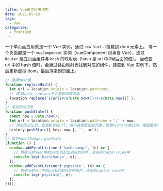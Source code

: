 ```yaml
---
title: Vue单页应用结构
date: 2021-05-18
tags:
  - Vue
categories:
  - frontEnd
---
```


一个单页面应用就是一个 Vue 实例，通过 `new Vue(…)`挂载到 dom 元素上。
每一个页面都是一个 `vueComponent` 实例（vueComponent 继承自 Vue），通过 `Router` 建立页面组件与 `hash` 的映射表（hash 是 url 中#号后面的值）。
当改变 url 中的 hash 值时，会通过路由映射表找到对应的组件，挂载到 Vue 实例下，然后更新虚拟 dom，最后渲染到页面上。

<!-- more -->

```js
// 替换hash值
function replaceHash() {
  let url = location.origin + location.pathname;
  // 改变hash，replace不会重新加载页面
  location.replace(`${url}#/${Date.now()}?t=${Date.now()}`);
}
// 添加历史记录
function pushState() {
  const now = Date.now();
  let url = location.origin + location.pathname + '/' + now;
  // 添加历史记录，会更新当前url，但不会重新加载页面；使用history模式时，需要服务端设置通配符，确保所有路由路径都返回入口html，否则刷新报404。
  history.pushState({ key: now }, '', url);
}
// 监听hashChange，popState
(function () {
  window.addEventListener('hashchange', (e) => {
    // 根据当前hash中的path匹配出对应的组件，渲染到router-view中
    console.log('hashchange', e);
  });
  window.addEventListener('popstate', (e) => {
    // 根据当前url中的path匹配对应的组件，渲染到router-view中
    console.log('popstate', e);
  });
})();
```
